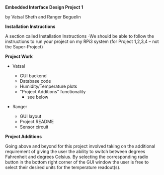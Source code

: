 **Embedded Interface Design Project 1**

by Vatsal Sheth and Ranger Beguelin

**Installation Instructions**


A section called Installation Instructions
-We should be able to follow the instructions to run your project on my
 RPi3 system (for Project 1,2,3,4 – not the Super-Project)


**Project Work**

* Vatsal
  * GUI backend
  * Database code
  * Humidity/Temperature plots
  * "Project Additions" functionality
    * see below

* Ranger
  * GUI layout
  * Project README
  * Sensor circuit

**Project Additions**

Going above and beyond for this project involved taking on the additional requirement of giving the user the ability to switch between degrees
Fahrenheit and degrees Celsius. By selecting the corresponding radio button in the bottom right corner of the GUI window the user is free to 
select their desired units for the temperature readout(s).
